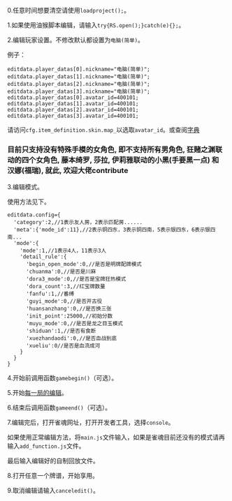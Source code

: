 0.任意时间想要清空请使用`loadproject();`。

1.如果使用油猴脚本编辑，请输入`try{RS.open();}catch(e){};`。

2.编辑玩家设置。不修改默认都设置为`电脑(简单)`。

例子：
```
editdata.player_datas[0].nickname="电脑(简单)";
editdata.player_datas[1].nickname="电脑(简单)";
editdata.player_datas[2].nickname="电脑(简单)";
editdata.player_datas[3].nickname="电脑(简单)";
editdata.player_datas[0].avatar_id=400101;
editdata.player_datas[1].avatar_id=400101;
editdata.player_datas[2].avatar_id=400101;
editdata.player_datas[3].avatar_id=400101;
```
请访问`cfg.item_definition.skin.map_`以选取`avatar_id`。或查阅[字典](./字典.md)

### 目前只支持没有特殊手模的女角色, 即不支持所有男角色, 狂赌之渊联动的四个女角色, 藤本绮罗, 莎拉, 伊莉雅联动的小黑(手要黑一点) 和 汉娜(福瑞), 就此, 欢迎大佬contribute

3.编辑模式。

使用方法见下。

```
editdata.config={
  'category':2,//1表示友人房，2表示匹配房......
  'meta':{'mode_id':11},//2表示铜四东，3表示铜四南，5表示银四东，6表示银四南...
  'mode':{
    'mode':1,//1表示4人，11表示3人
    'detail_rule':{
      'begin_open_mode':0,//是否是明牌配牌模式
      'chuanma':0,//是否是川麻
      'dora3_mode':0,//是否是宝牌狂热模式
      'dora_count':3,//红宝牌数量
      'fanfu':1,//番缚
      'guyi_mode':0,//是否开古役
      'huansanzhang':0,//是否换三张
      'init_point':25000,//初始分数
      'muyu_mode':0,//是否是龙之目玉模式
      'shiduan':1,//是否有食断
      'xuezhandaodi':0,//是否血战到底
      'xueliu':0//是否是血流成河
    }
  }
}
```

4.开始前调用函数`gamebegin()`（可选）。

5.开始[每一局的编辑](./编辑每一局的方法.md)。

6.结束后调用函数`gameend()`（可选）。

7.编辑完后，打开雀魂网址，打开开发者工具，选择`console`。

如果使用正常编辑方法，将`main.js`文件输入，如果是雀魂目前还没有的模式请再输入`add_function.js`文件。

最后输入编辑好的自制回放文件。

8.打开任意一个牌谱，开始享用。

9.取消编辑请输入`canceledit()`。
